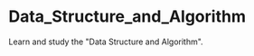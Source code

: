 Data_Structure_and_Algorithm
============================

Learn and study the "Data Structure and Algorithm".



